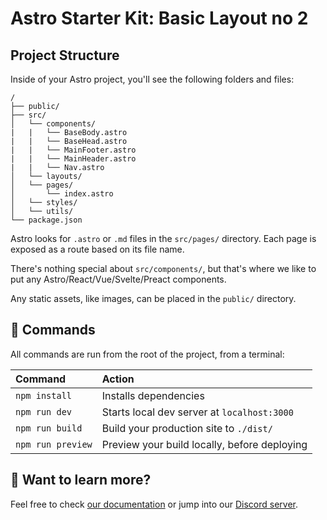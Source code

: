 # Astro Starter Kit: Basic Layout no 2

## Project Structure

Inside of your Astro project, you'll see the following folders and files:

```
/
├── public/
├── src/
│   └── components/
|   |   └── BaseBody.astro
|   |   └── BaseHead.astro
|   |   └── MainFooter.astro
|   |   └── MainHeader.astro
|   |   └── Nav.astro
│   └── layouts/
│   └── pages/
│       └── index.astro
│   └── styles/
│   └── utils/
└── package.json
```

Astro looks for `.astro` or `.md` files in the `src/pages/` directory. Each page is exposed as a route based on its file name.

There's nothing special about `src/components/`, but that's where we like to put any Astro/React/Vue/Svelte/Preact components.

Any static assets, like images, can be placed in the `public/` directory.

## 🧞 Commands

All commands are run from the root of the project, from a terminal:

| Command           | Action                                       |
|:----------------  |:-------------------------------------------- |
| `npm install`     | Installs dependencies                        |
| `npm run dev`     | Starts local dev server at `localhost:3000`  |
| `npm run build`   | Build your production site to `./dist/`      |
| `npm run preview` | Preview your build locally, before deploying |

## 👀 Want to learn more?

Feel free to check [our documentation](https://github.com/withastro/astro) or jump into our [Discord server](https://astro.build/chat).
